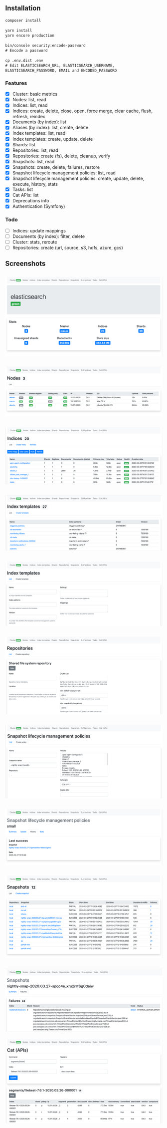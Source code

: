 ## Installation

```
composer install

yarn install
yarn encore production

bin/console security:encode-password
# Encode a password

cp .env.dist .env
# Edit ELASTICSEARCH_URL, ELASTICSEARCH_USERNAME, ELASTICSEARCH_PASSWORD, EMAIL and ENCODED_PASSWORD
```

### Features

- [x] Cluster: basic metrics
- [x] Nodes: list, read
- [x] Indices: list, read
- [x] Indices: create, delete, close, open, force merge, clear cache, flush, refresh, reindex
- [x] Documents (by index): list
- [x] Aliases (by index): list, create, delete
- [x] Index templates: list, read
- [x] Index templates: create, update, delete
- [x] Shards: list
- [x] Repositories: list, read
- [x] Repositories: create (fs), delete, cleanup, verify
- [x] Snapshots: list, read
- [x] Snapshots: create, delete, failures, restore
- [x] Snapshot lifecycle management policies: list, read
- [x] Snapshot lifecycle management policies: create, update, delete, execute, history, stats
- [x] Tasks: list
- [x] Cat APIs: list
- [x] Deprecations info
- [x] Authentication (Symfony)

### Todo

- [ ] Indices: update mappings
- [ ] Documents (by index): filter, delete
- [ ] Cluster: stats, reroute
- [ ] Repositories: create (url, source, s3, hdfs, azure, gcs)

## Screenshots

![Cluster](assets/images/cluster.png)
---
![Nodes](assets/images/nodes.png)
---
![Indices](assets/images/indices.png)
---
![Index templates](assets/images/index-templates.png)
---
![Index template: create](assets/images/index-template-create.png)
---
![Repository: create](assets/images/repository-create.png)
---
![SLM policy: create](assets/images/slm-policy-create.png)
---
![SLM policy: history](assets/images/slm-policy-history.png)
---
![Snaphosts](assets/images/snapshots.png)
---
![Snaphost failures](assets/images/snapshot-failures.png)
---
![Cat APIs](assets/images/cat.png)
